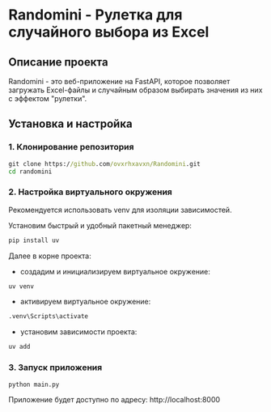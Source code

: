 # Randomini - Рулетка для случайного выбора из Excel

## Описание проекта
Randomini - это веб-приложение на FastAPI, которое позволяет загружать Excel-файлы и случайным образом выбирать значения из них с эффектом "рулетки".

## Установка и настройка
### 1. Клонирование репозитория
```bat
git clone https://github.com/ovxrhxavxn/Randomini.git
cd randomini
```
### 2. Настройка виртуального окружения
Рекомендуется использовать venv для изоляции зависимостей.

Установим быстрый и удобный пакетный менеджер:
```bat
pip install uv
```
Далее в корне проекта:
* создадим и инициализируем виртуальное окружение:
```bat
uv venv
```
* активируем виртуальное окружение:
```bat
.venv\Scripts\activate
```
* установим зависимости проекта:
```bat
uv add
```
### 3. Запуск приложения
```bat
python main.py
```
Приложение будет доступно по адресу: http://localhost:8000
